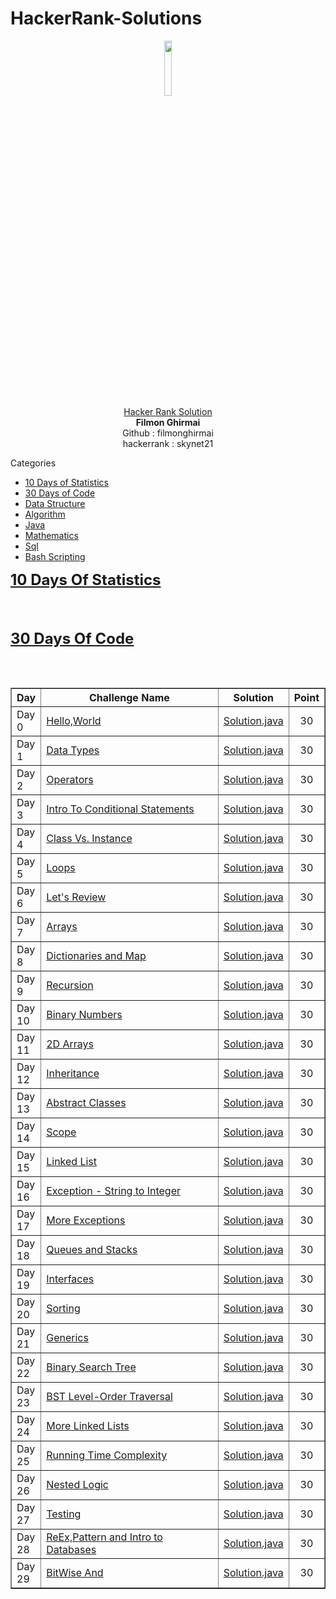 # HackerRank-Solutions

<body>
	<div align="center"><img src="https://user-images.githubusercontent.com/17745522/30770987-a4097aee-a046-11e7-88b2-4d6ab2d702bb.png" width="15%"></img> </div>
	<div align="center"><u>Hacker Rank Solution</u></div>
	<div align="center"><b>Filmon Ghirmai</b></div>
	<div align="center">Github     : filmonghirmai</div>
	<div align="center">hackerrank : skynet21</div>
	</div>

<p>Categories
<ul>
	<li><a href="">10 Days of Statistics</a></li>
	<li><a href="">30 Days of Code</a></li>
	<li><a href="">Data Structure</a></li>
	<li><a href="">Algorithm</a></li>
	<li><a href="">Java</a></li>
	<li><a href="">Mathematics</a></li>
	<li><a href="">Sql</a></li>
	<li><a href="">Bash Scripting</a></li>
</ul>


<div><b><font size="5"><a href="www.hackerrank.com/" title="HakerRank">10 Days Of Statistics</a></font></b></div>
<br/>
<p>
</p>
<br/>









<br/>

<div><b><font size="5"><a href="www.hackerrank.com/" title="HakerRank">30 Days Of Code</a></font></b></div>
<br/>
<p> 
</p>
<br/>
<table border="1" cellpadding="5">
	<thead><tr>
		<th>Day</th>
		<th width="60%">Challenge Name</th>
		<th>Solution</th>
		<th>Point</th>
	</tr>
	</thead>
	<tbody>
		<tr>
			<td>Day 0</td>
			<td><a href="">Hello,World</a></td>
			<td><a href="https://github.com/filmonghirmai/HackerRank-Solutions/blob/master/src/Thirty_Days_OF_Code/HelloWorld.java">Solution.java</a></td>
			<td align="center">30</td>
		</tr>
		<tr>
			<td>Day 1</td>
			<td><a href="">Data Types</a></td>
			<td><a href="https://github.com/filmonghirmai/HackerRank-Solutions/blob/master/src/Thirty_Days_OF_Code/DataTypes.java">Solution.java</a></td>
			<td align="center">30</td>
		</tr>
		<tr>
			<td>Day 2</td>
			<td><a href="">Operators</a></td>
			<td><a href="https://github.com/filmonghirmai/HackerRank-Solutions/blob/master/src/Thirty_Days_OF_Code/Operators.java">Solution.java</a></td>
			<td align="center">30</td>
		</tr>
		<tr>
			<td>Day 3</td>
			<td><a href="">Intro To Conditional Statements</a></td>
			<td><a href="https://github.com/filmonghirmai/HackerRank-Solutions/blob/master/src/Thirty_Days_OF_Code/IntroToConditionalStatements.java">Solution.java</a></td>
			<td align="center">30</td>
		</tr>
		<tr>
			<td>Day 4</td>
			<td><a href="">Class Vs. Instance</a></td>
			<td><a href="https://github.com/filmonghirmai/HackerRank-Solutions/blob/master/src/Thirty_Days_OF_Code/PersonClassVsInstance.java">Solution.java</a></td>
			<td align="center">30</td>
		</tr>
		<tr>
			<td>Day 5</td>
			<td><a href="">Loops</a></td>
			<td><a href="https://github.com/filmonghirmai/HackerRank-Solutions/blob/master/src/Thirty_Days_OF_Code/Loops.java">Solution.java</a></td>
			<td align="center">30</td>
		</tr>
		<tr>
			<td>Day 6</td>
			<td><a href="">Let's Review</a></td>
			<td><a href="https://github.com/filmonghirmai/HackerRank-Solutions/blob/master/src/Thirty_Days_OF_Code/letsReview.java">Solution.java</a></td>
			<td align="center">30</td>
		</tr>
		<tr>
			<td>Day 7</td>
			<td><a href="">Arrays</a></td>
			<td><a href="https://github.com/filmonghirmai/HackerRank-Solutions/blob/master/src/Thirty_Days_OF_Code/Arrays.java">Solution.java</a></td>
			<td align="center">30</td>
		</tr>
		<tr>
			<td>Day 8</td>
			<td><a href="">Dictionaries and Map<a></td>
			<td><a href="https://github.com/filmonghirmai/HackerRank-Solutions/blob/master/src/Thirty_Days_OF_Code/DictionariesAndMaps.java">Solution.java</a></td>
			<td align="center">30</td>
		</tr>
		<tr>
			<td>Day 9</td>
			<td><a href="">Recursion</a></td>
			<td><a href="https://github.com/filmonghirmai/HackerRank-Solutions/blob/master/src/Thirty_Days_OF_Code/Recursion.java">Solution.java</a></td>
			<td align="center">30</td>
		</tr>
		<tr>
			<td>Day 10</td>
			<td><a href="">Binary Numbers</a></td>
			<td><a href="https://github.com/filmonghirmai/HackerRank-Solutions/blob/master/src/Thirty_Days_OF_Code/BinaryNumbers.java">Solution.java</a></td>
			<td align="center">30</td>
		</tr><tr>
			<td>Day 11</td>
			<td><a href="">2D Arrays</a></td>
			<td><a href="https://github.com/filmonghirmai/HackerRank-Solutions/blob/master/src/Thirty_Days_OF_Code/_2DArrays.java">Solution.java</a></td>
			<td align="center">30</td>
		</tr><tr>
			<td>Day 12</td>
			<td><a href="">Inheritance</a></td>
			<td><a href="https://github.com/filmonghirmai/HackerRank-Solutions/blob/master/src/Thirty_Days_OF_Code/Inheritance.java">Solution.java</a></td>
			<td align="center">30</td>
		</tr><tr>
			<td>Day 13</td>
			<td><a href="">Abstract Classes</a></td>
			<td><a href="https://github.com/filmonghirmai/HackerRank-Solutions/blob/master/src/Thirty_Days_OF_Code/AbstructClasses.java">Solution.java</a></td>
			<td align="center">30</td>
		</tr>
		<tr>
			<td>Day 14</td>
			<td><a href="">Scope</a></td>
			<td><a href="https://github.com/filmonghirmai/HackerRank-Solutions/blob/master/src/Thirty_Days_OF_Code/Scope.java">Solution.java</a></td>
			<td align="center">30</td>
		</tr>
		<tr>
			<td>Day 15</td>
			<td><a href="">Linked List</a></td>
			<td><a href="https://github.com/filmonghirmai/HackerRank-Solutions/blob/master/src/Thirty_Days_OF_Code/LinkedList.java">Solution.java</a></td>
			<td align="center">30</td>
		</tr>
		<tr>
			<td>Day 16</td>
			<td><a href="">Exception - String to Integer</a></td>
			<td><a href="https://github.com/filmonghirmai/HackerRank-Solutions/blob/master/src/Thirty_Days_OF_Code/ExceptionsStringToInteger.java">Solution.java</a></td>
			<td align="center">30</td>
		</tr>
		<tr>
			<td>Day 17</td>
			<td><a href="">More Exceptions</a></td>
			<td><a href="https://github.com/filmonghirmai/HackerRank-Solutions/blob/master/src/Thirty_Days_OF_Code/MoreExceptions.java">Solution.java</a></td>
			<td align="center">30</td>
		</tr>
		<tr>
			<td>Day 18</td>
			<td><a href="">Queues and Stacks</a></td>
			<td><a href="https://github.com/filmonghirmai/HackerRank-Solutions/blob/master/src/Thirty_Days_OF_Code/QueuesAndStacks.java">Solution.java</a></td>
			<td align="center">30</td>
		</tr>
		<tr>
			<td>Day 19</td>
			<td><a href="">Interfaces</a></td>
			<td><a href="https://github.com/filmonghirmai/HackerRank-Solutions/blob/master/src/Thirty_Days_OF_Code/Interfaces.java">Solution.java</a></td>
			<td align="center">30</td>
		</tr>
		<tr>
			<td>Day 20</td>
			<td><a href="">Sorting</a></td>
			<td><a href="https://github.com/filmonghirmai/HackerRank-Solutions/blob/master/src/Thirty_Days_OF_Code/Sorting.java">Solution.java</a></td>
			<td align="center">30</td>
		</tr>
		<tr>
			<td>Day 21</td>
			<td><a href="">Generics</a></td>
			<td><a href="https://github.com/filmonghirmai/HackerRank-Solutions/blob/master/src/Thirty_Days_OF_Code/Generics.java">Solution.java</a></td>
			<td align="center">30</td>
		</tr>
		<tr>
			<td>Day 22</td>
			<td><a href="">Binary Search Tree</a></td>
			<td><a href="https://github.com/filmonghirmai/HackerRank-Solutions/blob/master/src/Thirty_Days_OF_Code/BinarySearchTrees.java">Solution.java</a></td>
			<td align="center">30</td>
		</tr>
		<tr>
			<td>Day 23</td>
			<td><a href="">BST Level-Order Traversal</a></td>
			<td><a href="https://github.com/filmonghirmai/HackerRank-Solutions/blob/master/src/Thirty_Days_OF_Code/BSTLevelOrderTraversal.java">Solution.java</a></td>
			<td align="center">30</td>
		</tr>
		<tr>
			<td>Day 24</td>
			<td><a href="">More Linked Lists</a></td>
			<td><a href="https://github.com/filmonghirmai/HackerRank-Solutions/blob/master/src/Thirty_Days_OF_Code/MoreLinkedLists.java">Solution.java</a></td>
			<td align="center">30</td>
		</tr>
		<tr>
			<td>Day 25</td>
			<td><a href="">Running Time Complexity</a></td>
			<td><a href="https://github.com/filmonghirmai/HackerRank-Solutions/blob/master/src/Thirty_Days_OF_Code/RunningTimeComplexity.java">Solution.java</a></td>
			<td align="center">30</td>
		</tr>
		<tr>
			<td>Day 26</td>
			<td><a href="">Nested Logic</a></td>
			<td><a href="https://github.com/filmonghirmai/HackerRank-Solutions/blob/master/src/Thirty_Days_OF_Code/NestedLogic.java">Solution.java</a></td>
			<td align="center">30</td>
		</tr>
		<tr>
			<td>Day 27</td>
			<td><a href="">Testing</a></td>
			<td><a href="https://github.com/filmonghirmai/HackerRank-Solutions/blob/master/src/Thirty_Days_OF_Code/Testing.java">Solution.java</a></td>
			<td align="center">30</td>
		</tr>
		<tr>
			<td>Day 28</td>
			<td><a href="">ReEx,Pattern and Intro to Databases</a></td>
			<td><a href="https://github.com/filmonghirmai/HackerRank-Solutions/blob/master/src/Thirty_Days_OF_Code/RegEx.java">Solution.java</a></td>
			<td align="center">30</td>
		</tr>
		<tr>
			<td>Day 29</td>
			<td><a href="">BitWise And</a></td>
			<td><a href="https://github.com/filmonghirmai/HackerRank-Solutions/blob/master/src/Thirty_Days_OF_Code/BitWiseAnd.java">Solution.java</a></td>
			<td align="center">30</td>
		</tr>
	</tbody>
</table>
